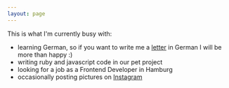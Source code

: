 ```yaml
---
layout: page
---
```


This is what I'm currently busy with:

* learning German, so if you want to write me a <a href="mailto:{{site.email}}">letter</a> in German I will be more than happy :)
* writing ruby and javascript code in our pet project
* looking for a job as a Frontend Developer in Hamburg
* occasionally posting pictures on <a href="{{site.account_instagram}}" taget="_blank">Instagram</a>
